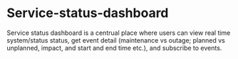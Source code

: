 # Service-status-dashboard
Service status dashboard is a centrual place where users can view real time system/status status, get event detail (maintenance vs outage; planned vs unplanned, impact, and start and end time etc.), and subscribe to events. 
